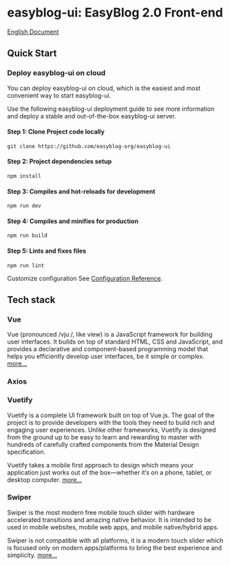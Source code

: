 # easyblog-ui: EasyBlog 2.0 Front-end

[English Document](./README.md)

## Quick Start

### Deploy easyblog-ui on cloud

You can deploy easyblog-ui on cloud, which is the easiest and most convenient way to start easyblog-ui.

Use the following easyblog-ui deployment guide to see more information and deploy a stable and out-of-the-box easyblog-ui server.

#### Step 1: Clone Project code locally
```shell
git clone https://github.com/easyblog-org/easyblog-ui
```

#### Step 2: Project dependencies setup
```shell
npm install
```

#### Step 3: Compiles and hot-reloads for development
```shell
npm run dev
```

#### Step 4: Compiles and minifies for production
```shell
npm run build
```

#### Step 5: Lints and fixes files
```shell
npm run lint
```

Customize configuration See [Configuration Reference](https://cli.vuejs.org/config/).

## Tech stack

### Vue
Vue (pronounced /vjuː/, like view) is a JavaScript framework for building user interfaces. It builds on top of standard HTML, CSS and JavaScript, and provides a declarative and component-based programming model that helps you efficiently develop user interfaces, be it simple or complex. [more...](https://vuejs.org/guide/introduction.html#what-is-vue)
### Axios

### Vuetify
Vuetify is a complete UI framework built on top of Vue.js. The goal of the project is to provide developers with the tools they need to build rich and engaging user experiences. Unlike other frameworks, Vuetify is designed from the ground up to be easy to learn and rewarding to master with hundreds of carefully crafted components from the Material Design specification.

Vuetify takes a mobile first approach to design which means your application just works out of the box—whether it’s on a phone, tablet, or desktop computer. [more...](https://vuetifyjs.com/en/introduction/why-vuetify/#getting-started)

### Swiper
Swiper is the most modern free mobile touch slider with hardware accelerated transitions and amazing native behavior. It is intended to be used in mobile websites, mobile web apps, and mobile native/hybrid apps.

Swiper is not compatible with all platforms, it is a modern touch slider which is focused only on modern apps/platforms to bring the best experience and simplicity. [more...](https://swiperjs.com/)
